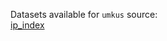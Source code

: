 Datasets available for `umkus` source:  
[ip_index](https://docs.upgini.com/public/umkus/ip_index)  

